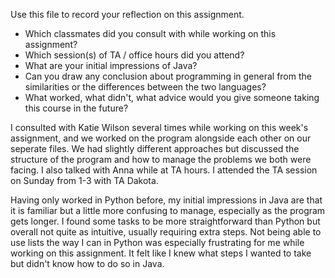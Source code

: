 Use this file to record your reflection on this assignment.

- Which classmates did you consult with while working on this assignment?
- Which session(s) of TA / office hours did you attend?
- What are your initial impressions of Java? 
- Can you draw any conclusion about programming in general from the similarities or the differences between the two languages? 
- What worked, what didn't, what advice would you give someone taking this course in the future?

I consulted with Katie Wilson several times while working on this week's assignment, and we worked on the program alongside each other on our seperate files. We had slightly different approaches but discussed the structure of the program and how to manage the problems we both were facing. I also talked with Anna while at TA hours. I attended the TA session on Sunday from 1-3 with TA Dakota.

Having only worked in Python before, my initial impressions in Java are that it is familiar but a little more confusing to manage, especially as the program gets longer. I found some tasks to be more straightforward than Python but overall not quite as intuitive, usually requiring extra steps. Not being able to use lists the way I can in Python was especially frustrating for me while working on this assignment. It felt like I knew what steps I wanted to take but didn't know how to do so in Java.